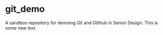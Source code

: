 # git_demo
A sandbox repository for demoing Git and GitHub in Senior Design.
This is some new text.

